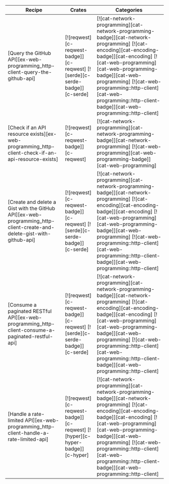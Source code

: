 | Recipe | Crates | Categories |
|--------|--------|------------|
| [Query the GitHub API][ex-web-programming_http-client-query-the-github-api] | [![reqwest][c-reqwest-badge]][c-reqwest] [![serde][c-serde-badge]][c-serde] | [![cat-network-programming][cat-network-programming-badge]][cat-network-programming] [![cat-encoding][cat-encoding-badge]][cat-encoding] [![cat-web-programming][cat-web-programming-badge]][cat-web-programming] [![cat-web-programming::http-client][cat-web-programming::http-client-badge]][cat-web-programming::http-client] |
| [Check if an API resource exists][ex-web-programming_http-client-check-if-an-api-resource-exists] | [![reqwest][c-reqwest-badge]][c-reqwest] | [![cat-network-programming][cat-network-programming-badge]][cat-network-programming] [![cat-web-programming][cat-web-programming-badge]][cat-web-programming] |
| [Create and delete a Gist with the GitHub API][ex-web-programming_http-client-create-and-delete-gist-with-github-api] | [![reqwest][c-reqwest-badge]][c-reqwest] [![serde][c-serde-badge]][c-serde] | [![cat-network-programming][cat-network-programming-badge]][cat-network-programming] [![cat-encoding][cat-encoding-badge]][cat-encoding] [![cat-web-programming][cat-web-programming-badge]][cat-web-programming] [![cat-web-programming::http-client][cat-web-programming::http-client-badge]][cat-web-programming::http-client] |
| [Consume a paginated RESTful API][ex-web-programming_http-client-consume-a-paginated-restful-api] | [![reqwest][c-reqwest-badge]][c-reqwest] [![serde][c-serde-badge]][c-serde] | [![cat-network-programming][cat-network-programming-badge]][cat-network-programming] [![cat-encoding][cat-encoding-badge]][cat-encoding] [![cat-web-programming][cat-web-programming-badge]][cat-web-programming] [![cat-web-programming::http-client][cat-web-programming::http-client-badge]][cat-web-programming::http-client] |
| [Handle a rate-limited API][ex-web-programming_http-client-handle-a-rate-limited-api] | [![reqwest][c-reqwest-badge]][c-reqwest] [![hyper][c-hyper-badge]][c-hyper] | [![cat-network-programming][cat-network-programming-badge]][cat-network-programming] [![cat-encoding][cat-encoding-badge]][cat-encoding] [![cat-web-programming][cat-web-programming-badge]][cat-web-programming] [![cat-web-programming::http-client][cat-web-programming::http-client-badge]][cat-web-programming::http-client] |
